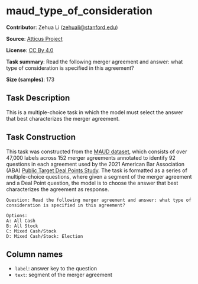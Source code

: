 # maud_type_of_consideration 
 **Contributor**: Zehua Li (zehuali@stanford.edu)
 
 **Source**: [Atticus Project](https://www.atticusprojectai.org/maud)
 
 **License**: [CC By 4.0](https://creativecommons.org/licenses/by/4.0/)
 
 **Task summary**: Read the following merger agreement and answer: what type of consideration is specified in this agreement?
 
 **Size (samples)**: 173
 
 ## Task Description
 
 This is a multiple-choice task in which the model must select the answer that best characterizes the merger agreement.
 
 ## Task Construction
 
 This task was constructed from the [MAUD dataset](https://www.atticusprojectai.org/maud), which consists of over 47,000 labels across 152 merger agreements annotated to identify 92 questions in each agreement used by the 2021 American Bar Association (ABA) [Public Target Deal Points Study](https://www.americanbar.org/groups/business_law/committees/ma/deal_points/). The task is formatted as a series of multiple-choice questions, where given a segment of the merger agreement and a Deal Point question, the model is to choose the answer that best characterizes the agreement as response.
 
 ```text
 Question: Read the following merger agreement and answer: what type of consideration is specified in this agreement?
 ```
 
 ```text
 Options:
 A: All Cash
 B: All Stock
 C: Mixed Cash/Stock
 D: Mixed Cash/Stock: Election
 ```
 
 ## Column names
 
 - `label`: answer key to the question
 - `text`: segment of the merger agreement
